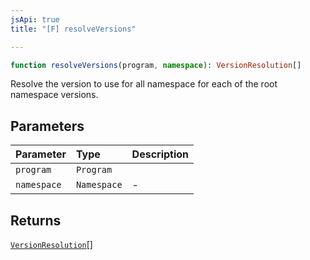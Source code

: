 ```yaml
---
jsApi: true
title: "[F] resolveVersions"

---
```

```ts
function resolveVersions(program, namespace): VersionResolution[]
```

Resolve the version to use for all namespace for each of the root namespace versions.

## Parameters

| Parameter | Type | Description |
| :------ | :------ | :------ |
| `program` | `Program` |  |
| `namespace` | `Namespace` | - |

## Returns

[`VersionResolution`](../interfaces/VersionResolution.md)[]

